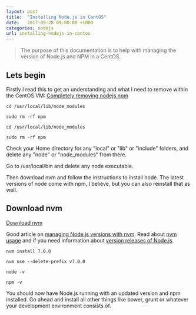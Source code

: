 ```yaml
---
layout: post
title:  "Installing Node.js in CentOS"
date:   2017-09-28 09:00:00 +1000
categories: nodejs
url: installing-nodejs-in-centos
---
```


> The purpose of this documentation is to help with managing the version of Node.js and NPM in a CentOS.

## Lets begin

Firstly I read this to get an understanding and what I need to remove within the CentOS VM: <a href="https://hungred.com/how-to/completely-removing-nodejs-npm/" target="blank">Completely removing nodejs npm</a>

```
cd /usr/local/lib/node_modules
```

```
sudo rm -rf npm
```

```
cd /usr/local/lib/node_modules
```

```
sudo rm -rf npm
```

Check your Home directory for any "local" or "lib" or "include" folders, and delete any "node" or "node_modules" from there.

Go to /usr/local/bin and delete any node executable.

Then download nvm and follow the instructions to install node. The latest versions of node come with npm, I believe, but you can also reinstall that as well.

## Download nvm

<a href="https://github.com/creationix/nvm/blob/master/README.md" target="blank">Download nvm</a>

Good article on <a href="https://davidwalsh.name/nvm" target="blank">managing Node.js versions with nvm</a>. Read about <a href="https://github.com/creationix/nvm/blob/master/README.md#usage" target="blank">nvm usage</a> and if you need information about <a href="https://nodejs.org/en/download/releases/" target="blank">version releases of Node.js</a>.

```
nvm install 7.0.0
```

```
nvm use --delete-prefix v7.0.0
```

```
node -v
```

```
npm -v
```

You should now have Node.js running with an updated version and npm installed. Go ahead and install all other things like bower, grunt or whatever your development environment consists of.
